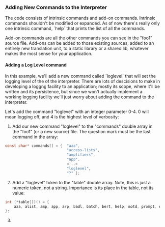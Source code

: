### Adding New Commands to the Interpreter

<p>The code consists of intrinsic commands and add-on commands. Intrinsic commands shouldn't be modified
or expanded. As of now there's really only one intrinsic command, `help` that prints the list of all
the commands.</p>
<p>Add-on commands are all the other commands you can see in the "foo1" source file. Add-ons can be added to
those existing sources, added to an entirely new translation unit, to a static library or a shared lib, whatever
makes the most sense for your application.</p>

#### Adding a Log Level command

<p>In this example, we'll add a new command called `loglevel` that will set the logging level of the of the
interpreter. There are lots of descisions to make in developing a loggng facility to an application; mostly
its scope, where it'll be written and its persistence, but since we won't actually implement a working logging
facility we'll just worry about adding the command to the interpreter.</p>

<p>Let's add the command "loglevel" with an integer parameter 0-4. 0 will mean logging off, and 4 is the highest
level of verbosity:</p>

1. Add our new command "loglevel" to the "commands" double array in the "foo1" (or a new source) file. The question mark must be the last command in the array:
 ``` c
 const char* commands[] = {  "aaa",
                             "access-lists",
                             "amplifiers",
                             "app",
                             <...>
                             "loglevel",
                             "?" };
```
2. Add a "loglevel" token to the "table" double array. Note, this is just a numeric token, not a string.
Importance is its place in the table, not its value:
``` c
int (*table[])() = {
    aaa, alist, amp, app, arp, badl, batch, bert, help, motd, prompt, quit, date, list, time2, loglevel
};
```
3. 